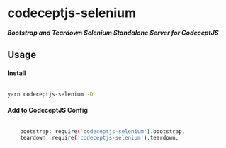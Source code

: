 # codeceptjs-selenium

***Bootstrap and Teardown Selenium Standalone Server for CodeceptJS***

## Usage

#### Install

``` bash

yarn codeceptjs-selenium -D

```

#### Add to CodeceptJS Config

```bash

    bootstrap: require('codeceptjs-selenium').bootstrap,
    teardown: require('codeceptjs-selenium').teardown,
    
```




 

